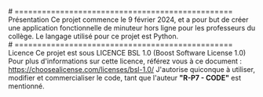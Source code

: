 # ================================================ Présentation
Ce projet commence le 9 février 2024, et a pour but de créer une application fonctionnelle
de minuteur hors ligne pour les professeurs du collège.
Le langage utilisé pour ce projet est Python.
# ================================================ Licence
Ce projet est sous LICENCE BSL 1.0 (Boost Software License 1.0)
Pour plus d'informations sur cette licence, référez vous à ce document :
https://choosealicense.com/licenses/bsl-1.0/
J'autorise quiconque à utiliser, modifier et commercialiser le code,
tant que l'auteur **"R-P7 - CODE"** est mentionné.
